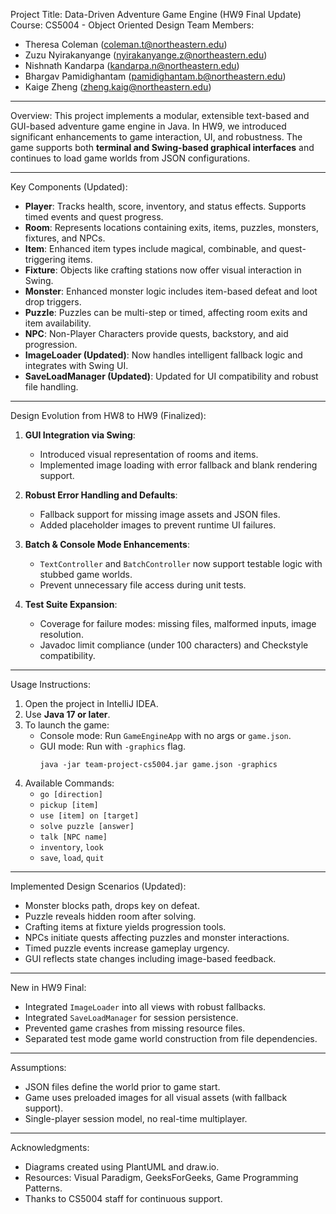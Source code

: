 Project Title: Data-Driven Adventure Game Engine (HW9 Final Update)
Course: CS5004 - Object Oriented Design
Team Members:
- Theresa Coleman (coleman.t@northeastern.edu)
- Zuzu Nyirakanyange (nyirakanyange.z@northeastern.edu)
- Nishnath Kandarpa (kandarpa.n@northeastern.edu)
- Bhargav Pamidighantam (pamidighantam.b@northeastern.edu)
- Kaige Zheng (zheng.kaig@northeastern.edu)

------------------------------------------------------------
Overview:
This project implements a modular, extensible text-based and GUI-based adventure game engine in Java.
In HW9, we introduced significant enhancements to game interaction, UI, and robustness.
The game supports both **terminal and Swing-based graphical interfaces** and continues to load game worlds from JSON configurations.

------------------------------------------------------------
Key Components (Updated):
- **Player**: Tracks health, score, inventory, and status effects. Supports timed events and quest progress.
- **Room**: Represents locations containing exits, items, puzzles, monsters, fixtures, and NPCs.
- **Item**: Enhanced item types include magical, combinable, and quest-triggering items.
- **Fixture**: Objects like crafting stations now offer visual interaction in Swing.
- **Monster**: Enhanced monster logic includes item-based defeat and loot drop triggers.
- **Puzzle**: Puzzles can be multi-step or timed, affecting room exits and item availability.
- **NPC**: Non-Player Characters provide quests, backstory, and aid progression.
- **ImageLoader (Updated)**: Now handles intelligent fallback logic and integrates with Swing UI.
- **SaveLoadManager (Updated)**: Updated for UI compatibility and robust file handling.

------------------------------------------------------------
Design Evolution from HW8 to HW9 (Finalized):
1. **GUI Integration via Swing**:
   - Introduced visual representation of rooms and items.
   - Implemented image loading with error fallback and blank rendering support.

2. **Robust Error Handling and Defaults**:
   - Fallback support for missing image assets and JSON files.
   - Added placeholder images to prevent runtime UI failures.

3. **Batch & Console Mode Enhancements**:
   - `TextController` and `BatchController` now support testable logic with stubbed game worlds.
   - Prevent unnecessary file access during unit tests.

4. **Test Suite Expansion**:
   - Coverage for failure modes: missing files, malformed inputs, image resolution.
   - Javadoc limit compliance (under 100 characters) and Checkstyle compatibility.

------------------------------------------------------------
Usage Instructions:
1. Open the project in IntelliJ IDEA.
2. Use **Java 17 or later**.
3. To launch the game:
   - Console mode: Run `GameEngineApp` with no args or `game.json`.
   - GUI mode: Run with `-graphics` flag.
     ```
     java -jar team-project-cs5004.jar game.json -graphics
     ```
4. Available Commands:
   - `go [direction]`
   - `pickup [item]`
   - `use [item] on [target]`
   - `solve puzzle [answer]`
   - `talk [NPC name]`
   - `inventory`, `look`
   - `save`, `load`, `quit`

------------------------------------------------------------
Implemented Design Scenarios (Updated):
- Monster blocks path, drops key on defeat.
- Puzzle reveals hidden room after solving.
- Crafting items at fixture yields progression tools.
- NPCs initiate quests affecting puzzles and monster interactions.
- Timed puzzle events increase gameplay urgency.
- GUI reflects state changes including image-based feedback.

------------------------------------------------------------
New in HW9 Final:
- Integrated `ImageLoader` into all views with robust fallbacks.
- Integrated `SaveLoadManager` for session persistence.
- Prevented game crashes from missing resource files.
- Separated test mode game world construction from file dependencies.

------------------------------------------------------------
Assumptions:
- JSON files define the world prior to game start.
- Game uses preloaded images for all visual assets (with fallback support).
- Single-player session model, no real-time multiplayer.

------------------------------------------------------------
Acknowledgments:
- Diagrams created using PlantUML and draw.io.
- Resources: Visual Paradigm, GeeksForGeeks, Game Programming Patterns.
- Thanks to CS5004 staff for continuous support.
